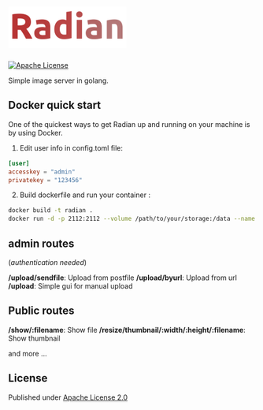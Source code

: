 # [![Radian](/public/img/logo.small.png?raw=true "radian")](https://github.com/dariubs/radian)

[![Apache License](https://img.shields.io/badge/license-Apache-blue.svg)](https://github.com/dariubs/radian/blob/master/license)

Simple image server in golang.

## Docker quick start

One of the quickest ways to get Radian up and running on your machine is by using Docker.

1. Edit user info in config.toml file:

```toml
[user]
accesskey = "admin"
privatekey = "123456"
```

2. Build dockerfile and run your container :

```sh
docker build -t radian .
docker run -d -p 2112:2112 --volume /path/to/your/storage:/data --name radian-server radian
```

admin routes
------------
(*authentication needed*)

**/upload/sendfile**: Upload from postfile 
**/upload/byurl**: Upload from url
**/upload**: Simple gui for manual upload

Public routes
-------------

**/show/:filename**: Show file
**/resize/thumbnail/:width/:height/:filename**: Show thumbnail

and more ...


License
--------

Published under [Apache License 2.0](license)